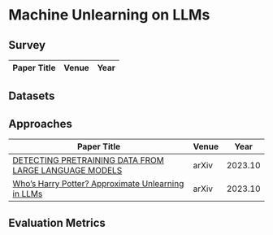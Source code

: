 # Machine Unlearning on LLMs

## Survey

| Paper Title | Venue | Year |
| ----------- | ----- | ---- |



## Datasets



## Approaches

| Paper Title                                                  | Venue | Year    |
| ------------------------------------------------------------ | ----- | ------- |
| [DETECTING PRETRAINING DATA FROM LARGE LANGUAGE MODELS](https://arxiv.org/abs/2310.16789) | arXiv | 2023.10 |
| [Who’s Harry Potter? Approximate Unlearning in LLMs](https://arxiv.org/abs/2310.02238) | arXiv | 2023.10 |





## Evaluation Metrics